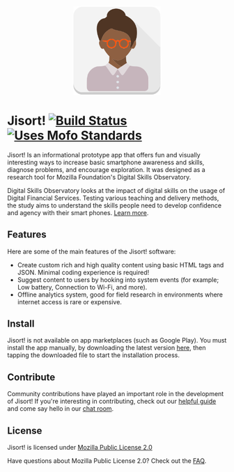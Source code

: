 <p align="center">
    <img src="docs/img/logo.png" width="200">
</p>

# Jisort! [![Build Status](https://travis-ci.org/mozilla/Jisort.svg?branch=master)](https://travis-ci.org/mozilla/Jisort) [![Uses Mofo Standards](https://MozillaFoundation.github.io/mofo-standards/badge.svg)](https://github.com/MozillaFoundation/mofo-standards)

Jisort! Is an informational prototype app that offers fun and visually interesting ways to increase basic smartphone awareness and skills, diagnose problems, and encourage exploration. It was designed as a research tool for Mozilla Foundation's Digital Skills Observatory.

Digital Skills Observatory looks at the impact of digital skills on the usage of Digital Financial Services. Testing various teaching and delivery methods, the study aims to understand the skills people need to develop confidence and agency with their smart phones. [Learn more](http://mozillafoundation.github.io/digital-skills-observatory/).

## Features

Here are some of the main features of the Jisort! software:

  - Create custom rich and high quality content using basic HTML tags and JSON. Minimal coding experience is required!
  - Suggest content to users by hooking into system events (for example; Low battery, Connection to Wi-Fi, and more).
  - Offline analytics system, good for field research in environments where internet access is rare or expensive. 

## Install

Jisort! is not available on app marketplaces (such as Google Play). You must install the app manually, by downloading the latest version [here](https://mzl.la/jisort), then tapping the downloaded file to start the installation process.

## Contribute

Community contributions have played an important role in the development of Jisort! If you're interesting in contributing, check out our [helpful guide](docs/CONTRIBUTING.md) and come say hello in our [chat room](https://chat.mozillafoundation.org).

## License

Jisort! is licensed under [Mozilla Public License 2.0](LICENSE.md)

Have questions about Mozilla Public License 2.0? Check out the [FAQ](https://www.mozilla.org/en-US/MPL/2.0/FAQ/).